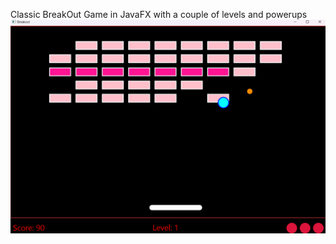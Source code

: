 Classic BreakOut Game in JavaFX with a couple of levels and powerups 
!["in game image"](https://github.com/Alaa7Hany/BreakOut-JavaFX/blob/main/BreakOut_Screenshot.png)

